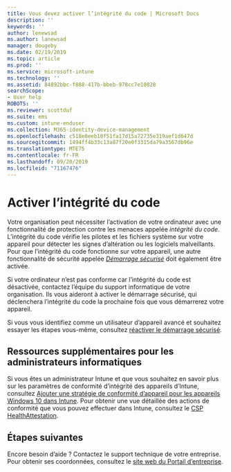 ```yaml
---
title: Vous devez activer l’intégrité du code | Microsoft Docs
description: ''
keywords: ''
author: lenewsad
ms.author: lanewsad
manager: dougeby
ms.date: 02/19/2019
ms.topic: article
ms.prod: ''
ms.service: microsoft-intune
ms.technology: ''
ms.assetid: 84892bbc-f888-417b-bbeb-978cc7e10028
searchScope:
- User help
ROBOTS: ''
ms.reviewer: scottduf
ms.suite: ems
ms.custom: intune-enduser
ms.collection: M365-identity-device-management
ms.openlocfilehash: c518e0eeb18f51fa17d15a72735e319aef1d647d
ms.sourcegitcommit: 1494ff4b33c13a87f20e0f3315da79a3567db96e
ms.translationtype: MTE75
ms.contentlocale: fr-FR
ms.lasthandoff: 09/20/2019
ms.locfileid: "71167476"
---
```

# <a name="enable-code-integrity"></a>Activer l’intégrité du code

Votre organisation peut nécessiter l’activation de votre ordinateur avec une fonctionnalité de protection contre les menaces appelée *intégrité du code*. L’intégrité du code vérifie les pilotes et les fichiers système sur votre appareil pour détecter les signes d’altération ou les logiciels malveillants. Pour que l’intégrité du code fonctionne sur votre appareil, une autre fonctionnalité de sécurité appelée [*Démarrage sécurisé*](https://docs.microsoft.com/windows/security/information-protection/secure-the-windows-10-boot-process#secure-boot) doit également être activée.

Si votre ordinateur n’est pas conforme car l’intégrité du code est désactivée, contactez l’équipe du support informatique de votre organisation. Ils vous aideront à activer le démarrage sécurisé, qui déclenchera l’intégrité du code la prochaine fois que vous démarrerez votre appareil.

Si vous vous identifiez comme un utilisateur d’appareil avancé et souhaitez essayer les étapes vous-même, consultez [réactiver le démarrage sécurisé](https://docs.microsoft.com/windows-hardware/manufacture/desktop/disabling-secure-boot#re-enable-secure-boot).

## <a name="additional-resources-for-it-administrators"></a>Ressources supplémentaires pour les administrateurs informatiques

Si vous êtes un administrateur Intune et que vous souhaitez en savoir plus sur les paramètres de conformité d’intégrité des appareils d’Intune, consultez [Ajouter une stratégie de conformité d’appareil pour les appareils Windows 10 dans Intune](https://docs.microsoft.com/intune/compliance-policy-create-windows.md). Pour obtenir une vue détaillée des actions de conformité que vous pouvez effectuer dans Intune, consultez le [CSP HealthAttestation](https://docs.microsoft.com/windows/client-management/mdm/healthattestation-csp#step-8-take-appropriate-policy-action-based-on-evaluation-results).  

## <a name="next-steps"></a>Étapes suivantes

Encore besoin d’aide ? Contactez le support technique de votre entreprise. Pour obtenir ses coordonnées, consultez le [site web du Portail d’entreprise](https://go.microsoft.com/fwlink/?linkid=2010980).
